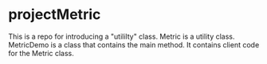 # projectMetric
This is a repo for introducing a "utililty" class.
Metric is a utility class. 
MetricDemo is a class that contains the main method. It contains client code for the Metric class.
